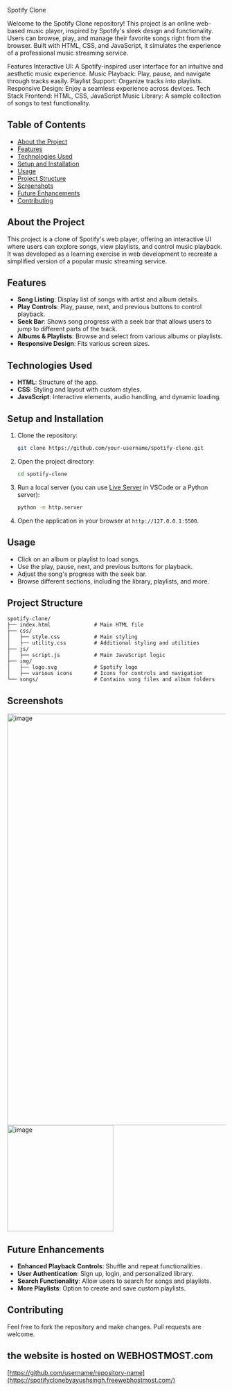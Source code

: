 Spotify Clone

Welcome to the Spotify Clone repository! This project is an online web-based music player, inspired by Spotify's sleek design and functionality. Users can browse, play, and manage their favorite songs right from the browser. Built with HTML, CSS, and JavaScript, it simulates the experience of a professional music streaming service.

Features
Interactive UI: A Spotify-inspired user interface for an intuitive and aesthetic music experience.
Music Playback: Play, pause, and navigate through tracks easily.
Playlist Support: Organize tracks into playlists.
Responsive Design: Enjoy a seamless experience across devices.
Tech Stack
Frontend: HTML, CSS, JavaScript
Music Library: A sample collection of songs to test functionality.

## Table of Contents
- [About the Project](#about-the-project)
- [Features](#features)
- [Technologies Used](#technologies-used)
- [Setup and Installation](#setup-and-installation)
- [Usage](#usage)
- [Project Structure](#project-structure)
- [Screenshots](#screenshots)
- [Future Enhancements](#future-enhancements)
- [Contributing](#contributing)
## About the Project
This project is a clone of Spotify's web player, offering an interactive UI where users can explore songs, view playlists, and control music playback. It was developed as a learning exercise in web development to recreate a simplified version of a popular music streaming service.

## Features
- **Song Listing**: Display list of songs with artist and album details.
- **Play Controls**: Play, pause, next, and previous buttons to control playback.
- **Seek Bar**: Shows song progress with a seek bar that allows users to jump to different parts of the track.
- **Albums & Playlists**: Browse and select from various albums or playlists.
- **Responsive Design**: Fits various screen sizes.

## Technologies Used
- **HTML**: Structure of the app.
- **CSS**: Styling and layout with custom styles.
- **JavaScript**: Interactive elements, audio handling, and dynamic loading.

## Setup and Installation
1. Clone the repository:
   ```bash
   git clone https://github.com/your-username/spotify-clone.git
   ```
2. Open the project directory:
   ```bash
   cd spotify-clone
   ```
3. Run a local server (you can use [Live Server](https://marketplace.visualstudio.com/items?itemName=ritwickdey.LiveServer) in VSCode or a Python server):
   ```bash
   python -m http.server
   ```
4. Open the application in your browser at `http://127.0.0.1:5500`.

## Usage
- Click on an album or playlist to load songs.
- Use the play, pause, next, and previous buttons for playback.
- Adjust the song's progress with the seek bar.
- Browse different sections, including the library, playlists, and more.

## Project Structure
```plaintext
spotify-clone/
├── index.html              # Main HTML file
├── css/
│   ├── style.css           # Main styling
│   ├── utility.css         # Additional styling and utilities
├── js/
│   ├── script.js           # Main JavaScript logic
├── img/
│   ├── logo.svg            # Spotify logo
│   ├── various icons       # Icons for controls and navigation
└── songs/                  # Contains song files and album folders
```

## Screenshots
<img width="950" alt="image" src="https://github.com/user-attachments/assets/e93d35c1-5146-4234-821a-9bc1b5ef9a7d">
<img width="245" alt="image" src="https://github.com/user-attachments/assets/7235fa35-43c0-4102-888b-da714d2e6f3d">



## Future Enhancements
- **Enhanced Playback Controls**: Shuffle and repeat functionalities.
- **User Authentication**: Sign up, login, and personalized library.
- **Search Functionality**: Allow users to search for songs and playlists.
- **More Playlists**: Option to create and save custom playlists.

## Contributing
Feel free to fork the repository and make changes. Pull requests are welcome.
## the website is hosted on WEBHOSTMOST.com
[https://github.com/username/repository-name](https://spotifyclonebyayushsingh.freewebhostmost.com/)
